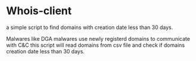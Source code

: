 # Whois-client
a simple script to find domains with creation date less than 30 days.

Malwares like DGA malwares use newly registerd domains to communicate with C&C
this script will read domains from csv file and check if domains creation date less than 30 days.
